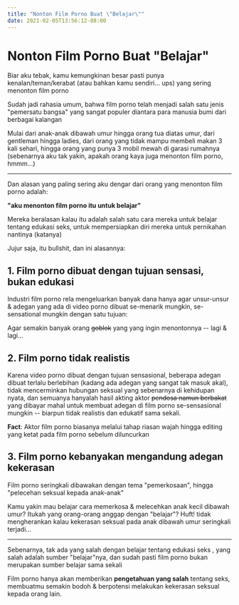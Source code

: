 ```yaml
---
title: "Nonton Film Porno Buat \"Belajar\""
date: 2021-02-05T13:56:12-08:00
---
```


# Nonton Film Porno Buat "Belajar"

Biar aku tebak, kamu kemungkinan besar pasti punya kenalan/teman/kerabat (atau bahkan kamu sendiri... ups) yang sering menonton film porno

Sudah jadi rahasia umum, bahwa film porno telah menjadi salah satu jenis "pemersatu bangsa" yang sangat populer diantara para manusia bumi dari berbagai kalangan

Mulai dari anak-anak dibawah umur hingga orang tua diatas umur, dari gentleman hingga ladies, dari orang yang tidak mampu membeli makan 3 kali sehari, hingga orang yang punya 3 mobil mewah di garasi rumahnya (sebenarnya aku tak yakin, apakah orang kaya juga menonton film porno, hmmm...)

---

Dan alasan yang paling sering aku dengar dari orang yang menonton film porno adalah:

**"aku menonton film porno itu untuk belajar"**

Mereka beralasan kalau itu adalah salah satu cara mereka untuk belajar tentang edukasi seks, untuk mempersiapkan diri mereka untuk pernikahan nantinya (katanya)

Jujur saja, itu bullshit, dan ini alasannya:

## 1. Film porno dibuat dengan tujuan sensasi, bukan edukasi

Industri film porno rela mengeluarkan banyak dana hanya agar unsur-unsur & adegan yang ada di video porno dibuat se-menarik mungkin, se-sensational mungkin dengan satu tujuan:

Agar semakin banyak orang ~~goblok~~ yang yang ingin menontonnya -- lagi & lagi...

## 2. Film porno tidak realistis

Karena video porno dibuat dengan tujuan sensasional, beberapa adegan dibuat terlalu berlebihan (kadang ada adegan yang sangat tak masuk akal), tidak mencerminkan hubungan seksual yang sebenarnya di kehidupan nyata, dan semuanya hanyalah hasil akting aktor ~~pendosa namun berbakat~~ yang dibayar mahal untuk membuat adegan di film porno se-sensasional mungkin -- biarpun tidak realistis dan edukatif sama sekali.

**Fact**: Aktor film porno biasanya melalui tahap riasan wajah hingga editing yang ketat pada film porno sebelum diluncurkan

## 3. Film porno kebanyakan mengandung adegan kekerasan

Film porno seringkali dibawakan dengan tema "pemerkosaan", hingga "pelecehan seksual kepada anak-anak"

Kamu yakin mau belajar cara memerkosa & melecehkan anak kecil dibawah umur? Itukah yang orang-orang anggap dengan "belajar"? Huft! tidak mengherankan kalau kekerasan seksual pada anak dibawah umur seringkali terjadi...

---

Sebenarnya, tak ada yang salah dengan belajar tentang edukasi seks , yang salah adalah sumber "belajar"nya, dan sudah pasti film porno bukan merupakan sumber belajar sama sekali

Film porno hanya akan memberikan **pengetahuan yang salah** tentang seks, membuatmu semakin bodoh & berpotensi melakukan kekerasan seksual kepada orang lain.
